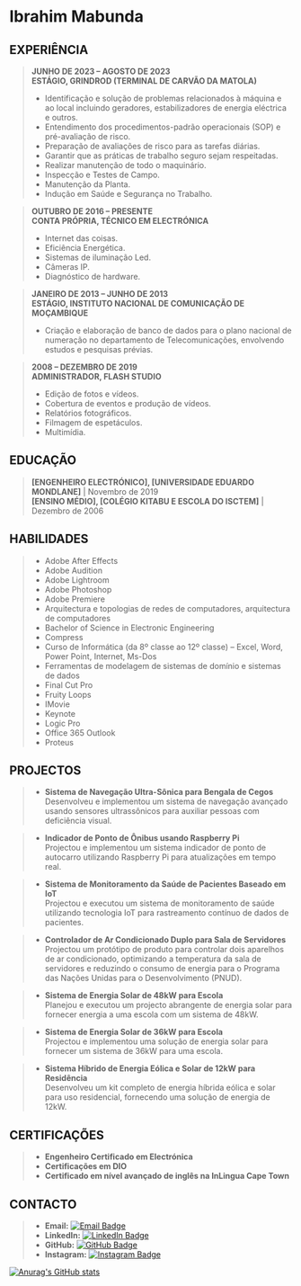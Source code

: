 # Ibrahim Mabunda

## EXPERIÊNCIA
> **JUNHO DE 2023 – AGOSTO DE 2023**  
> **ESTÁGIO, GRINDROD (TERMINAL DE CARVÃO DA MATOLA)**  
> - Identificação e solução de problemas relacionados à máquina e ao local incluindo geradores, estabilizadores de energia eléctrica e outros.
> - Entendimento dos procedimentos-padrão operacionais (SOP) e pré-avaliação de risco.
> - Preparação de avaliações de risco para as tarefas diárias.
> - Garantir que as práticas de trabalho seguro sejam respeitadas.
> - Realizar manutenção de todo o maquinário.
> - Inspecção e Testes de Campo.
> - Manutenção da Planta.
> - Indução em Saúde e Segurança no Trabalho.

> **OUTUBRO DE 2016 – PRESENTE**  
> **CONTA PRÓPRIA, TÉCNICO EM ELECTRÓNICA**  
> - Internet das coisas.
> - Eficiência Energética.
> - Sistemas de iluminação Led.
> - Câmeras IP.
> - Diagnóstico de hardware.

> **JANEIRO DE 2013 – JUNHO DE 2013**  
> **ESTÁGIO, INSTITUTO NACIONAL DE COMUNICAÇÃO DE MOÇAMBIQUE**  
> - Criação e elaboração de banco de dados para o plano nacional de numeração no departamento de Telecomunicações, envolvendo estudos e pesquisas prévias.

> **2008 – DEZEMBRO DE 2019**  
> **ADMINISTRADOR, FLASH STUDIO**  
> - Edição de fotos e vídeos.
> - Cobertura de eventos e produção de vídeos.
> - Relatórios fotográficos.
> - Filmagem de espetáculos.
> - Multimídia.

## EDUCAÇÃO
> **[ENGENHEIRO ELECTRÓNICO], [UNIVERSIDADE EDUARDO MONDLANE]** | Novembro de 2019  
> **[ENSINO MÉDIO], [COLÉGIO KITABU E ESCOLA DO ISCTEM]** | Dezembro de 2006

## HABILIDADES
> - Adobe After Effects
> - Adobe Audition
> - Adobe Lightroom
> - Adobe Photoshop
> - Adobe Premiere
> - Arquitectura e topologias de redes de computadores, arquitectura de computadores
> - Bachelor of Science in Electronic Engineering
> - Compress
> - Curso de Informática (da 8º classe ao 12º classe) – Excel, Word, Power Point, Internet, Ms-Dos
> - Ferramentas de modelagem de sistemas de domínio e sistemas de dados
> - Final Cut Pro
> - Fruity Loops
> - IMovie
> - Keynote
> - Logic Pro
> - Office 365 Outlook
> - Proteus

## PROJECTOS
> - **Sistema de Navegação Ultra-Sônica para Bengala de Cegos**  
>   Desenvolveu e implementou um sistema de navegação avançado usando sensores ultrassônicos para auxiliar pessoas com deficiência visual.

> - **Indicador de Ponto de Ônibus usando Raspberry Pi**  
>   Projectou e implementou um sistema indicador de ponto de autocarro utilizando Raspberry Pi para atualizações em tempo real.

> - **Sistema de Monitoramento da Saúde de Pacientes Baseado em IoT**  
>   Projectou e executou um sistema de monitoramento de saúde utilizando tecnologia IoT para rastreamento contínuo de dados de pacientes.

> - **Controlador de Ar Condicionado Duplo para Sala de Servidores**  
>   Projectou um protótipo de produto para controlar dois aparelhos de ar condicionado, optimizando a temperatura da sala de servidores e reduzindo o consumo de energia para o Programa das Nações Unidas para o Desenvolvimento (PNUD).

> - **Sistema de Energia Solar de 48kW para Escola**  
>   Planejou e executou um projecto abrangente de energia solar para fornecer energia a uma escola com um sistema de 48kW.

> - **Sistema de Energia Solar de 36kW para Escola**  
>   Projectou e implementou uma solução de energia solar para fornecer um sistema de 36kW para uma escola.

> - **Sistema Híbrido de Energia Eólica e Solar de 12kW para Residência**  
>   Desenvolveu um kit completo de energia híbrida eólica e solar para uso residencial, fornecendo uma solução de energia de 12kW.

## CERTIFICAÇÕES
> - **Engenheiro Certificado em Electrónica**
> - **Certificações em DIO**
> - **Certificado em nível avançado de inglês na InLingua Cape Town**

## CONTACTO
> - **Email:** [![Email Badge](https://img.shields.io/badge/Email-murilo.mabunda%40gmail.com-blue?logo=gmail&logoColor=white)](mailto:murilo.mabunda@gmail.com)
> - **LinkedIn:** [![LinkedIn Badge](https://img.shields.io/badge/LinkedIn-murilomabunda-blue?logo=linkedin&logoColor=white)](https://linkedin.com/in/murilomabunda)
> - **GitHub:** [![GitHub Badge](https://img.shields.io/badge/GitHub-ibrahim--mabunda-black)](https://github.com/ibrahim-mabunda)
> - **Instagram:** [![Instagram Badge](https://img.shields.io/badge/Instagram-gazoduto-E4405F?logo=instagram&logoColor=white)](https://instagram.com/gazoduto)


[![Anurag's GitHub stats](https://github-readme-stats.vercel.app/api?username=ibrahim-mabunda&show_icons=true&theme=transparent)](https://github.com/anuraghazra/github-readme-stats)